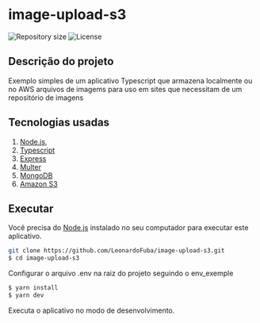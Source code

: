 # image-upload-s3

<p align="left">
<!-- <img alt="Node.js CI" src="https://github.com/LeonardoFuba/image-upload-s3/workflows/Node.js%20CI/badge.svg?branch=master"/> -->

<img alt="Repository size" src="https://img.shields.io/github/repo-size/LeonardoFuba/image-upload-s3">

<img alt="License" src="https://img.shields.io/badge/license-MIT-brightgreen">

## Descrição do projeto

Exemplo simples de um aplicativo Typescript que armazena localmente ou no AWS arquivos de imagems para uso em sites que necessitam de um repositório de imagens

## Tecnologias usadas
1. [Node.js](https://nodejs.org/en/),
2. [Typescript](https://github.com/TypeStrong/ts-node)
3. [Express](https://expressjs.com/)
4. [Multer](https://github.com/expressjs/multer)
5. [MongoDB](https://www.mongodb.com)
6. [Amazon S3](https://aws.amazon.com/pt/s3/)

## Executar

Você precisa do [Node.js](https://nodejs.org) instalado no seu computador para executar este aplicativo.

```bash
git clone https://github.com/LeonardoFuba/image-upload-s3.git
$ cd image-upload-s3
```

Configurar o arquivo .env na raiz do projeto seguindo o env_exemple

```bash
$ yarn install
$ yarn dev
```

Executa o aplicativo no modo de desenvolvimento.<br/>
